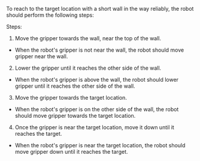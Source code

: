 To reach to the target location with a short wall in the way reliably, the robot should perform the following steps:

Steps: 
1. Move the gripper towards the wall, near the top of the wall.
- When the robot's gripper is not near the wall, the robot should move gripper near the wall.
2. Lower the gripper until it reaches the other side of the wall.
- When the robot's gripper is above the wall, the robot should lower gripper until it reaches the other side of the wall.
3. Move the gripper towards the target location.
- When the robot's gripper is on the other side of the wall, the robot should move gripper towards the target location.
4. Once the gripper is near the target location, move it down until it reaches the target.
- When the robot's gripper is near the target location, the robot should move gripper down until it reaches the target.